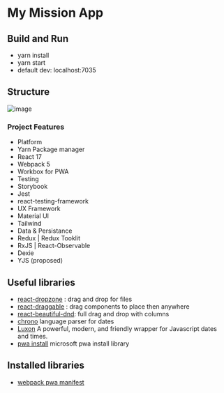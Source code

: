 # My Mission App

## Build and Run

-  yarn install
-  yarn start
-  default dev: localhost:7035

## Structure

![image](https://user-images.githubusercontent.com/5294949/109813301-2c967e00-7bfb-11eb-8718-62ecaaebd147.png)

### Project Features

-  Platform
-  Yarn Package manager
-  React 17
-  Webpack 5
-  Workbox for PWA
-  Testing
-  Storybook
-  Jest
-  react-testing-framework
-  UX Framework
-  Material UI
-  Tailwind
-  Data & Persistance
-  Redux | Redux Tooklit
-  RxJS | React-Observable
-  Dexie
-  YJS (proposed)

## Useful libraries

-  [react-dropzone](https://github.com/react-dropzone/react-dropzone) : drag and drop for files
-  [react-draggable](https://github.com/STRML/react-draggable) : drag components to place then anywhere
-  [react-beautiful-dnd](https://github.com/atlassian/react-beautiful-dnd): full drag and drop with columns
-  [chrono](https://github.com/wanasit/chrono) language parser for dates
-  [Luxon](https://moment.github.io/luxon/) A powerful, modern, and friendly wrapper for Javascript dates and times.
-  [pwa install](https://github.com/pwa-builder/pwa-install) microsoft pwa install library

## Installed libraries

-  [webpack pwa manifest](https://github.com/arthurbergmz/webpack-pwa-manifest)
